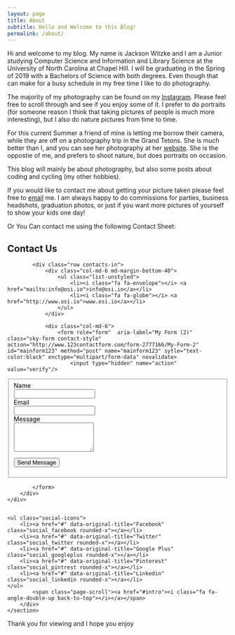 ```yaml
---
layout: page
title: About
subtitle: Hello and Welcome to this Blog!
permalink: /about/
---
```


Hi and welcome to my blog. My name is Jackson Witzke and I am a Junior studying Computer Science and Information and Library Science at the University of North Carolina at Chapel Hill. I will be graduating in the Spring of 2019 with a Bachelors of Science with both degrees. Even though that can make for a busy schedule in my free time I like to do photography.

The majority of my photography can be found on my [Instagram][instagram]. Please feel free to scroll through and see if you enjoy some of it. I prefer to do portraits (for someone reason I think that taking pictures of people is much more interesting), but I also do nature pictures from time to time. 

For this current Summer a friend of mine is letting me borrow their camera, while they are off on a photography trip in the Grand Tetons. She is much better than I, and you can see her photography at her [website][afp]. She is the oppostie of me, and prefers to shoot nature, but does portraits on occasion. 

This blog will mainly be about photography, but also some posts about coding and cycling (my other hobbies).

If you would like to contact me about getting your picture taken please feel free to [email](mailto:jawitzke14@gmail.com) me. I am always happy to do commissions for parties, business headshots, graduation photos, or just if you want more pictures of yourself to show your kids one day!

Or You Can contact me using the following Contact Sheet:
 
 <section id="contact" class="contacts-section">
 	<div class="container content-lg">
 		<div class="title-v1">
 			<h2>Contact Us</h2>
 			</div>
 
			<div class="row contacts-in">
				<div class="col-md-6 md-margin-bottom-40">
 					<ul class="list-unstyled">
 						<li><i class="fa fa-envelope"></i> <a href="mailto:info@osi.io">info@osi.io</a></li>
 						<li><i class="fa fa-globe"></i> <a href="http://www.osi.io">www.osi.io</a></li>
 					</ul>
 				</div>

				<div class="col-md-6">
 					<form role="form"  aria-label="My Form (2)"  class="sky-form contact-style" action="http://www.123contactform.com/form-2777166/My-Form-2" id="mainform123" method="post" name="mainform123" sytle="text-color:black" enctype="multipart/form-data" novalidate>
 						<input type="hidden" name="action" value="verify"/>
 <input type="hidden" name="tmp_referer" value=""/>
 <input type="hidden" name="tmp_form_host" value="http://www.123contactform.com/form-2777166/My-Form-2"/>
 <input type="hidden" size="30" name="viewformr" id="viewformr" value="cfr_1498094396.5972" />
 <input type="hidden" name="f_autoresponder" id="f_autoresponder" value="0"/>
 <input type="hidden" name="special_autoresponder" id="special_autoresponder" value=""/>
 <input type="hidden" id="language" name="language" value="en"/><input type="hidden" id="language-changed" name="languageChanged" value="no"/><div class="class123_maintable maintable_centered form-top-aligned form-top-aligned container-normal" style="" >
 						<fieldset>
 <div id="fieldcontainer1" data-idcontainer="30070338" class="fieldcontainer currentPage1 currentPageActive  fieldwidth200      "  style="color:black  ">
 <div id="row" class="fieldtype-0-0 row row-fluid currentPage1 currentPageActive">
 <div class="col-md-7 margin-bottom-20 col-md-offset-0">
 <label class="class123-label class123-fieldname    requiredfield " id="id123-title30070338" for="id123-control30070338" >Name</label></div></div>
 <div id="rowsec1" class="fieldcontainer fieldtype-0-0 rowdown currentPage1 currentPageActive">
 <div class="row rowdownsmall align-left"><input type="hidden" id="errorflagrow1" value=""/><div class="control-row" ><div class="subitem col-lg-6 col-md-6 col-sm-6"><input  id="id123-control30070338" name="control30070338"     onclick=" InputActions(this,'row1');" onkeyup=" InputActions(this,'row1');  " onchange="InputRules(30070338); ;  " type="text" value=""  /></div></div></div></div>
 </div>
 
 <div id="fieldcontainer2" data-idcontainer="30070347" class="fieldcontainer currentPage1 currentPageActive  fieldwidth100      "  style="color:black  ">
 <div id="row2" class="fieldtype-0-0 row row-fluid currentPage1 currentPageActive">
 <div class="subitem col-lg-12 rowup col-md-12 col-sm-12">
 <label class="class123-label class123-fieldname    requiredfield " id="id123-title30070347" for="id123-control30070347" >Email</label></div></div>
<div id="rowsec2" class="fieldcontainer fieldtype-0-0 rowdown currentPage1 currentPageActive">
 <div class="row rowdownsmall align-left"><input type="hidden" id="errorflagrow2" value=""/><div class="control-row" ><div class="subitem col-lg-6 col-md-6 col-sm-6"><input  id="id123-control30070347" name="control30070347"     onclick=" InputActions(this,'row2');" onkeyup=" InputActions(this,'row2');  " onchange="InputRules(30070347); ;  " type="text" value=""  /></div></div></div></div>
 </div>
 
 <div id="fieldcontainer3" data-idcontainer="30070355" class="fieldcontainer currentPage1 currentPageActive  fieldwidth100      "  style=" color:black ">
 <div id="row3" class="fieldtype-1-0 row row-fluid currentPage1 currentPageActive">
 <div class="subitem col-lg-12 rowup col-md-12 col-sm-12">
 <label class="class123-label class123-fieldname    requiredfield " id="id123-title30070355" for="id123-control30070355" >Message</label></div></div>
 <div id="rowsec3" class="fieldcontainer fieldtype-1-0 rowdown currentPage1 currentPageActive">
 <div class="row rowdownsmall align-left"><input type="hidden" id="errorflagrow3" value=""/><div class="control-row"><div class="subitem col-lg-12 col-md-12 col-sm-12"><div class="textarea-container force_block"><textarea   id="id123-control30070355" name="control30070355" onclick=" InputActions(this,'row3');" onkeyup=" InputActions(this,'row3');  " onchange="InputRules(30070355); ;  " rows="4"  ></textarea></div></div><div class="clear"></div></div></div></div>
 </div>
 
 <div class="row"><div class="subitem col-lg-12 col-md-12 col-sm-12"><div id="checkout_form_con"></div></div></div>
 <p><button type="submit" class="btn-u btn-brd btn-brd-hover btn-u-dark">Send Message</button></p>
 </div> 
 
 <input type="hidden" name="hiddenfields" id="hiddenfields" value=""/>
 			<input type="hidden" name="hiddenfields_pages" id="hiddenfields_pages" value=""/>
 			<input type="hidden" name="activepage" id="activepage" value="1"/>
 			<input type="hidden" name="totalpages" id="totalpages" value="1"/>
 			<input type="hidden" name="nextpagenr" id="nextpagenr" value="2"/>
 			<input type="hidden" name="prevpagenr" id="prevpagenr" value="0"/>
 		
 			</form>
 		</div>
 	</div>
 	
 
 	<ul class="social-icons">
 		<li><a href="#" data-original-title="Facebook" class="social_facebook rounded-x"></a></li>
 		<li><a href="#" data-original-title="Twitter" class="social_twitter rounded-x"></a></li>
 		<li><a href="#" data-original-title="Google Plus" class="social_googleplus rounded-x"></a></li>
 		<li><a href="#" data-original-title="Pinterest" class="social_pintrest rounded-x"></a></li>
 		<li><a href="#" data-original-title="Linkedin" class="social_linkedin rounded-x"></a></li>
 	</ul>
 			<span class="page-scroll"><a href="#intro"><i class="fa fa-angle-double-up back-to-top"></i></a></span>
 		</div>
 	</section>
 	

Thank you for viewing and I hope you enjoy

<div>
	  <p>
     		<script>
						var week_days = new Array(8);
								week_days[1] = "Sunday";
								week_days[2] = "Monday";
								week_days[3] = "Tuesday";
								week_days[4] = "Wednesday";
								week_days[5] = "Thursday";
								week_days[6] = "Friday";
								week_days[7] = "Saturday";
								
						var month_array = new Array(13);
								month_array[1] = "January";
								month_array[2] = "February";
								month_array[3] = "March";
								month_array[4] = "April";
								month_array[5] = "May";
								month_array[6] = "June";
								month_array[7] = "July";
								month_array[8] = "August";
								month_array[9] = "September";
								month_array[10] = "October";
								month_array[11] = "November";
								month_array[12] = "December";
								
						var date_obj = new 	Date(document.lastModified)
						var curr_day = week_days[date_obj.getDay() + 1]
						var curr_month = month_array[date_obj.getMonth() + 1]
						var curr_date = date_obj.getDate()
						var curr_year = date_obj.getYear()	
							if (curr_year < 2000)
								curr_year+=1900
								document.write("Last updated on" + " " + curr_day + ", " 
								+ curr_month + " " + curr_date + " " + curr_year)
		 </script>
           </p>
      </div>

[instagram]:   https://www.instagram.com/jacksonwitzke/
[afp]:         http://www.alexisfairbanksphotography.com/
